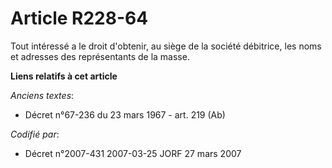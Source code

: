 # Article R228-64

Tout intéressé a le droit d'obtenir, au siège de la société débitrice, les noms et adresses des représentants de la masse.

**Liens relatifs à cet article**

_Anciens textes_:

  - Décret n°67-236 du 23 mars 1967 - art. 219 (Ab)

_Codifié par_:

  - Décret n°2007-431 2007-03-25 JORF 27 mars 2007
